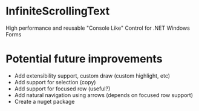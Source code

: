 # InfiniteScrollingText
High performance and reusable "Console Like" Control for .NET Windows Forms

# Potential future improvements
* Add extensibility support, custom draw (custom highlight, etc)
* Add support for selection (copy)
* Add support for focused row (useful?)
* Add natural navigation using arrows (depends on focused row support)
* Create a nuget package
